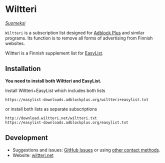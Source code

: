 Wiltteri
========

*[Suomeksi](README.md)*

`Wiltteri` is a subscription list designed for [Adblock Plus](https://adblockplus.org/) and similar programs. Its function is to remove all forms of advertising from Finnish websites.

Wiltteri is a Finnish supplement list for [EasyList](https://easylist.adblockplus.org/).

Installation
------------

**You need to install both Wiltteri and EasyList.**

Install Wiltteri+EasyList which includes both lists

	https://easylist-downloads.adblockplus.org/wiltteri+easylist.txt

or install both lists as separate subscriptions

	http://download.wiltteri.net/wiltteri.txt
	https://easylist-downloads.adblockplus.org/easylist.txt

Development
-----------

* Suggestions and issues: [GitHub Issues](https://github.com/wiltteri/wiltteri/issues) or using [other contact methods](http://wiltteri.net/contact/).
* Website: [wiltteri.net](http://wiltteri.net/)

